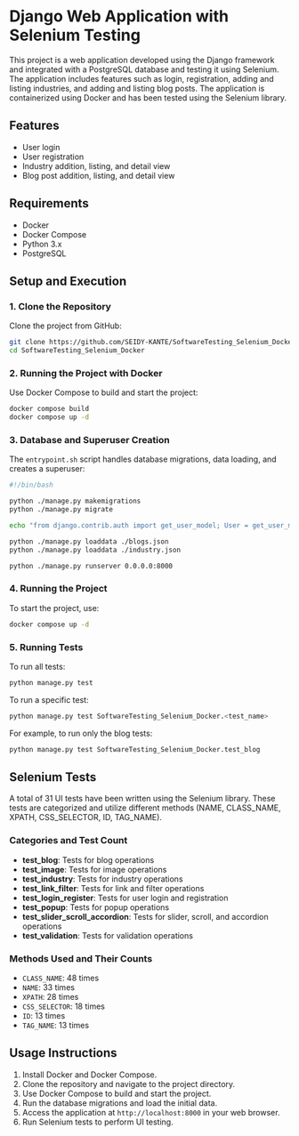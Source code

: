 # Django Web Application with Selenium Testing


This project is a web application developed using the Django framework and integrated with a PostgreSQL database  and testing it using Selenium. The application includes features such as login, registration, adding and listing industries, and adding and listing blog posts. The application is containerized using Docker and has been tested using the Selenium library.


## Features

- User login
- User registration
- Industry addition, listing, and detail view
- Blog post addition, listing, and detail view

## Requirements

- Docker
- Docker Compose
- Python 3.x
- PostgreSQL


## Setup and Execution

### 1. Clone the Repository

Clone the project from GitHub:
```bash
git clone https://github.com/SEIDY-KANTE/SoftwareTesting_Selenium_Docker.git
cd SoftwareTesting_Selenium_Docker
```

### 2. Running the Project with Docker

Use Docker Compose to build and start the project:
```bash
docker compose build
docker compose up -d
```

### 3. Database and Superuser Creation

The `entrypoint.sh` script handles database migrations, data loading, and creates a superuser:
```bash
#!/bin/bash

python ./manage.py makemigrations
python ./manage.py migrate

echo "from django.contrib.auth import get_user_model; User = get_user_model(); User.objects.create_superuser('Seidy', 'seidy@gmail.com', '1234')" | python manage.py shell

python ./manage.py loaddata ./blogs.json
python ./manage.py loaddata ./industry.json

python ./manage.py runserver 0.0.0.0:8000
```

### 4. Running the Project

To start the project, use:
```bash
docker compose up -d
```

### 5. Running Tests

To run all tests:
```bash
python manage.py test
```

To run a specific test:
```bash
python manage.py test SoftwareTesting_Selenium_Docker.<test_name>
```
For example, to run only the blog tests:
```bash
python manage.py test SoftwareTesting_Selenium_Docker.test_blog
```

## Selenium Tests

A total of 31 UI tests have been written using the Selenium library. These tests are categorized and utilize different methods (NAME, CLASS_NAME, XPATH, CSS_SELECTOR, ID, TAG_NAME).

### Categories and Test Count

- **test_blog**: Tests for blog operations
- **test_image**: Tests for image operations
- **test_industry**: Tests for industry operations
- **test_link_filter**: Tests for link and filter operations
- **test_login_register**: Tests for user login and registration
- **test_popup**: Tests for popup operations
- **test_slider_scroll_accordion**: Tests for slider, scroll, and accordion operations
- **test_validation**: Tests for validation operations

### Methods Used and Their Counts

- `CLASS_NAME`: 48 times
- `NAME`: 33 times
- `XPATH`: 28 times
- `CSS_SELECTOR`: 18 times
- `ID`: 13 times
- `TAG_NAME`: 13 times

## Usage Instructions

1. Install Docker and Docker Compose.
2. Clone the repository and navigate to the project directory.
3. Use Docker Compose to build and start the project.
4. Run the database migrations and load the initial data.
5. Access the application at `http://localhost:8000` in your web browser.
6. Run Selenium tests to perform UI testing.

